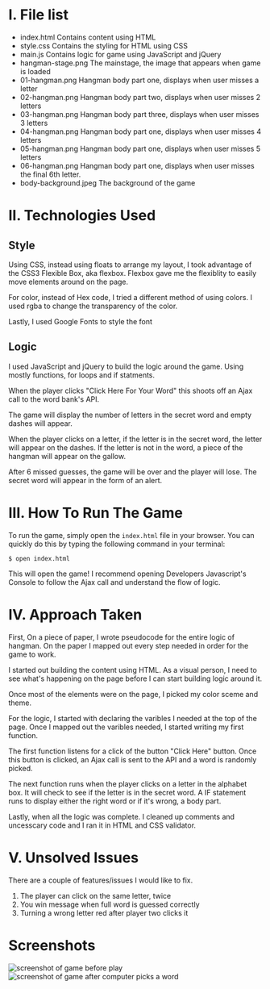 # I. File list

- index.html Contains content using HTML
- style.css Contains the styling for HTML using CSS
- main.js Contains logic for game using JavaScript and jQuery
- hangman-stage.png The mainstage, the image that appears when game is loaded
- 01-hangman.png Hangman body part one, displays when user misses a letter
- 02-hangman.png Hangman body part two, displays when user misses 2 letters
- 03-hangman.png Hangman body part three, displays when user misses 3 letters
- 04-hangman.png Hangman body part one, displays when user misses 4 letters
- 05-hangman.png Hangman body part one, displays when user misses 5 letters
- 06-hangman.png Hangman body part one, displays when user misses the final 6th letter.
- body-background.jpeg The background of the game


# II. Technologies Used

## Style

Using CSS, instead using floats to arrange my layout, I took advantage of the CSS3 Flexible Box, aka flexbox. Flexbox gave me the flexiblity to easily move elements around on the page.

For color, instead of Hex code, I tried a different method of using colors. I used rgba to change the transparency of the color.

Lastly, I used Google Fonts to style the font

## Logic

I used JavaScript and jQuery to build the logic around the game. Using mostly functions, for loops and if statments.

When the player clicks "Click Here For Your Word" this shoots off an Ajax call to the word bank's API.

The game will display the number of letters in the secret word and empty dashes will appear.

When the player clicks on a letter, if the letter is in the secret word, the letter will appear on the dashes. If the letter is not in the word, a piece of the hangman will appear on the gallow.

After 6 missed guesses, the game will be over and the player will lose. The secret word will appear in the form of an alert.

# III. How To Run The Game

To run the game, simply open the ```index.html``` file in your browser.  You can quickly do this by typing the following command in your terminal:

```$ open index.html```

This will open the game! I recommend opening Developers Javascript's Console to follow the Ajax call and understand the flow of logic.

# IV. Approach Taken

First, On a piece of paper, I wrote pseudocode for the entire logic of hangman. On the paper I mapped out every step needed in order for the game to work.

I started out building the content using HTML. As a visual person, I need to see what's happening on the page before I can start building logic around it.

Once most of the elements were on the page, I picked my color sceme and theme.

For the logic, I started with declaring the varibles I needed at the top of the page. Once I mapped out the varibles needed, I started writing my first function.

The first function listens for a click of the button "Click Here" button. Once this button is clicked, an Ajax call is sent to the API and a word is randomly picked.

The next function runs when the player clicks on a letter in the alphabet box. It will check to see if the letter is in the secret word. A IF statement runs to display either the right word or if it's wrong, a body part.

Lastly, when all the logic was complete. I cleaned up comments and uncesscary code and I ran it in HTML and CSS validator.

# V. Unsolved Issues

There are a couple of features/issues I would like to fix.

1. The player can click on the same letter, twice
2. You win message when full word is guessed correctly
3. Turning a wrong letter red after player two clicks it

# Screenshots

![screenshot of game before play](screenshot1.png)
![screenshot of game after computer picks a word](screenshot2.png)
